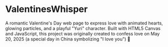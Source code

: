 # ValentinesWhisper
A romantic Valentine's Day web page to express love with animated hearts, glowing particles, and a playful "Yuri" character. Built with HTML5 Canvas and JavaScript, this project was originally created to confess love on May 20, 2025 (a special day in China symbolizing "I love you") 💖
